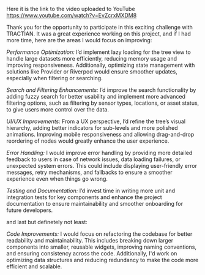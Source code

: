 Here it is the link to the video uploaded to YouTube
https://www.youtube.com/watch?v=EvZcrxMXDM8

Thank you for the opportunity to participate in this exciting challenge with TRACTIAN. It was a great experience working on this project, and if I had more time, here are the areas I would focus on improving:

*Performance Optimization:*
I’d implement lazy loading for the tree view to handle large datasets more efficiently, reducing memory usage and improving responsiveness. Additionally, optimizing state management with solutions like Provider or Riverpod would ensure smoother updates, especially when filtering or searching.

*Search and Filtering Enhancements:*
I’d improve the search functionality by adding fuzzy search for better usability and implement more advanced filtering options, such as filtering by sensor types, locations, or asset status, to give users more control over the data.

*UI/UX Improvements:*
From a UX perspective, I’d refine the tree’s visual hierarchy, adding better indicators for sub-levels and more polished animations. Improving mobile responsiveness and allowing drag-and-drop reordering of nodes would greatly enhance the user experience.

*Error Handling:*
I would improve error handling by providing more detailed feedback to users in case of network issues, data loading failures, or unexpected system errors. This could include displaying user-friendly error messages, retry mechanisms, and fallbacks to ensure a smoother experience even when things go wrong.

*Testing and Documentation:*
I’d invest time in writing more unit and integration tests for key components and enhance the project documentation to ensure maintainability and smoother onboarding for future developers.

and last but definetely not least:

*Code Improvements:*
I would focus on refactoring the codebase for better readability and maintainability. This includes breaking down larger components into smaller, reusable widgets, improving naming conventions, and ensuring consistency across the code. Additionally, I'd work on optimizing data structures and reducing redundancy to make the code more efficient and scalable.
